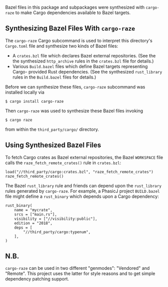 Bazel files in this package and subpackages were synthesized with `cargo-raze`
to make Cargo dependencies available to Bazel targets.


## Synthesizing Bazel Files With `cargo-raze`

The `cargo-raze` Cargo subcommand is used to interpret this directory's
`Cargo.toml` file and synthesize two kinds of Bazel files:

- A `crates.bzl` file which declares Bazel external repositories. (See the the
  synthesized `http_archive` rules in the `crates.bzl` file for details.)
- Various `Build.bazel` files which define Bazel targets representing Cargo-
  provided Rust dependencies. (See the synthesized `rust_library` rules in the
  `Build.bazel` files for details.)

Before we can synthesize these files, `cargo-raze` subcommand was installed
locally via

```
$ cargo install cargo-raze
```

Then `cargo-raze` was used to synthesize these Bazel files invoking

```
$ cargo raze
```

from within the `third_party/cargo/` directory.


## Using Synthesized Bazel Files

To fetch Cargo crates as Bazel external repositories, the Bazel `WORKSPACE` file
calls the `raze_fetch_remote_crates()` rule in `crates.bzl`:

```
load("//third_party/cargo:crates.bzl", "raze_fetch_remote_crates")
raze_fetch_remote_crates()
```

The Bazel `rust_library` rule and friends can depend upon the `rust_library`
rules generated by `cargo-raze`. For example, a PhasicJ project `BUILD.bazel`
file might define a `rust_binary` which depends upon a Cargo dependency:

```
rust_binary(
    name = "mycrate",
    srcs = ["main.rs"],
    visibility = ["//visibility:public"],
    edition = "2018",
    deps = [
        "//third_party/cargo:typenum",
    ],
)
```


## N.B.

`cargo-raze` can be used in two different "genmodes": "Vendored" and "Remote".
This project uses the latter for style reasons and to get simple dependency
patching support.
